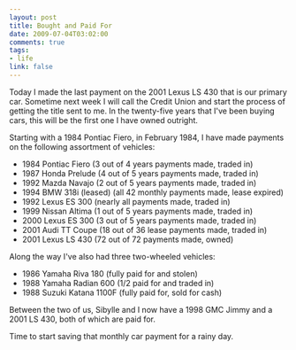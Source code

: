 ```yaml
--- 
layout: post
title: Bought and Paid For
date: 2009-07-04T03:02:00
comments: true
tags:
- life
link: false
---
```

<p>Today I made the last payment on the 2001 Lexus LS 430 that is our primary car. Sometime next week I will call the Credit Union and start the process of getting the title sent to me. In the twenty-five years that I've been buying cars, this will be the first one I have owned outright. </p>
<p>Starting with a 1984 Pontiac Fiero, in February 1984, I have made payments on the following assortment of vehicles:</p>
<ul>
<li>1984 Pontiac Fiero (3 out of 4 years payments made, traded in)</li>
<li>1987 Honda Prelude (4 out of 5 years payments made, traded in)</li>
<li>1992 Mazda Navajo (2 out of 5 years payments made, traded in) </li>
<li>1994 BMW 318i (leased) (all 42 monthly payments made, lease expired)</li>
<li>1992 Lexus ES 300 (nearly all payments made, traded in)</li>
<li>1999 Nissan Altima (1 out of 5 years payments made, traded in)</li>
<li>2000 Lexus ES 300 (3 out of 5 years payments made, traded in)</li>
<li>2001 Audi TT Coupe (18 out of 36 lease payments made, traded in)</li>
<li>2001 Lexus LS 430 (72 out of 72 payments made, owned)</li>
</ul>
<p>Along the way I've also had three two-wheeled vehicles:</p>
<ul>
<li>1986 Yamaha Riva 180 (fully paid for and stolen)</li>
<li>1988 Yamaha Radian 600 (1/2 paid for and traded in)</li>
<li>1988 Suzuki Katana 1100F (fully paid for, sold for cash)</li>
</ul>
<p>Between the two of us, Sibylle and I now have a 1998 GMC Jimmy and a 2001 LS 430, both of which are paid for.</p>
<p>Time to start saving that monthly car payment for a rainy day.</p>
